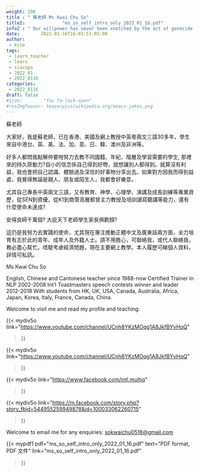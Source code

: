 ```yaml
---
weight: 200
title : " 蘇老師 Ms Kwai Chu So"
title2:              "ms_so_self_intro_only_2022_01_16.pdf"
info2 : " Our willpower has never been snatched by the act of genocide."
date:        2022-01-16T16:03:51-05:00
author:
 - kcso
tags:
 - learn_teacher
 - learn
 - icacnpo
 - 2022_01
 - 2022_0116
categories:
 - 2022_0116
draft: false
#icon:        "fas fa-lock-open"
#resImgTeaser: teaserpics/wikipedia.org/emacs-jokes.png
---
```



蘇老師
 
大家好，我是蘇老師，已在香港、美國及網上教授中英粵兩文三語30多年，學生來自中港台、英、美、法、加、意、日、韓、澳州及非洲等。
 
好多人都問我點解仲要咁努力去教不同國籍、年紀、階層及學習需要的學生, 那裡來的持久原動力?自小的信念係自己得到好嘢，就想讓別人都得到。就算沒有利益，我也會把自己認識、體驗過及深信的好事物分享出去。如果對方因我而得到益處，我覺得無論是親人、朋友或陌生人，我都會好樂意。
 
尤其自己專長中英兩文三語，又有教育、神學、心理學、演講及成長訓練等專業資歷，從SEN到資優，從K1到商管高層都曾主力教授及培訓讀寫聽講等能力，還有什麼使命未達成?
 
安得良師千萬個? 大庇天下老師學生家長俱歡顏?
 
這仍是我努力去實踐的使命，尤其現在專注推動正體中文及廣東話兩方面，全力培育有志於此的青年、成年人及外籍人士。請不用擔心，可聯絡我，或代人聯絡我，務必盡心幫忙。唔駛考慮經濟問題，現在主要網上教學。本人履歷可睇個人資料，詳情可私訊。
 


Ms Kwai Chu So
 
English, Chinese and Cantonese teacher since 1988-now
Certified Trainer in NLP 2002-2008
Int’l Toastmasters speech contests winner and leader 2012-2018
With students from HK, UK, USA, Canada, Australia, Africa, Japan, Korea,
Italy, France, Canada, China.
 
Welcome to visit me and read my profile and teaching:
 
{{< mydiv5o
link="https://www.youtube.com/channel/UCnh8YKzMOqg1A8JkfBYvHqQ"
>}}

{{< mydiv5o
link="https://www.youtube.com/channel/UCnh8YKzMOqg1A8JkfBYvHqQ"
>}}
 
{{< mydiv5o
link="https://www.facebook.com/intl.multiq"
>}}
 
{{< mydiv5o
link="https://m.facebook.com/story.php?story_fbid=544955259949878&id=100033062260715"
>}}
 
Welcome to email me for any enquiries: sokwaichu0516@gmail.com


{{< mypdf1 pdf="ms_so_self_intro_only_2022_01_16.pdf"
text="PDF format, PDF 文件"
link="ms_so_self_intro_only_2022_01_16.pdf"
>}}

